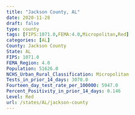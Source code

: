 ```yaml
---
title: "Jackson County, AL"
date: 2020-11-28
draft: false
type: county
tags: [FIPS:1071.0,FEMA:4.0,Micropolitan,Red]
categories: [AL]
County: Jackson County
State: AL
FIPS: 1071.0
FEMA_Region: 4.0
Population: 51626.0
NCHS_Urban_Rural_Classification: Micropolitan
Tests_in_prior_14_days: 3070.0
Fourteen_day_test_rate_per_100000: 5947.0
Percent_Positivity_in_prior_14_days: 0.146
Level: Red
url: /states/AL/jackson-county
---
```



